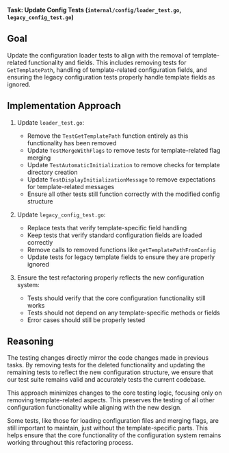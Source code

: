**Task: Update Config Tests (`internal/config/loader_test.go`, `legacy_config_test.go`)**

## Goal
Update the configuration loader tests to align with the removal of template-related functionality and fields. This includes removing tests for `GetTemplatePath`, handling of template-related configuration fields, and ensuring the legacy configuration tests properly handle template fields as ignored.

## Implementation Approach
1. Update `loader_test.go`:
   - Remove the `TestGetTemplatePath` function entirely as this functionality has been removed
   - Update `TestMergeWithFlags` to remove tests for template-related flag merging
   - Update `TestAutomaticInitialization` to remove checks for template directory creation
   - Update `TestDisplayInitializationMessage` to remove expectations for template-related messages
   - Ensure all other tests still function correctly with the modified config structure

2. Update `legacy_config_test.go`:
   - Replace tests that verify template-specific field handling
   - Keep tests that verify standard configuration fields are loaded correctly
   - Remove calls to removed functions like `getTemplatePathFromConfig`
   - Update tests for legacy template fields to ensure they are properly ignored

3. Ensure the test refactoring properly reflects the new configuration system:
   - Tests should verify that the core configuration functionality still works
   - Tests should not depend on any template-specific methods or fields
   - Error cases should still be properly tested

## Reasoning
The testing changes directly mirror the code changes made in previous tasks. By removing tests for the deleted functionality and updating the remaining tests to reflect the new configuration structure, we ensure that our test suite remains valid and accurately tests the current codebase.

This approach minimizes changes to the core testing logic, focusing only on removing template-related aspects. This preserves the testing of all other configuration functionality while aligning with the new design.

Some tests, like those for loading configuration files and merging flags, are still important to maintain, just without the template-specific parts. This helps ensure that the core functionality of the configuration system remains working throughout this refactoring process.